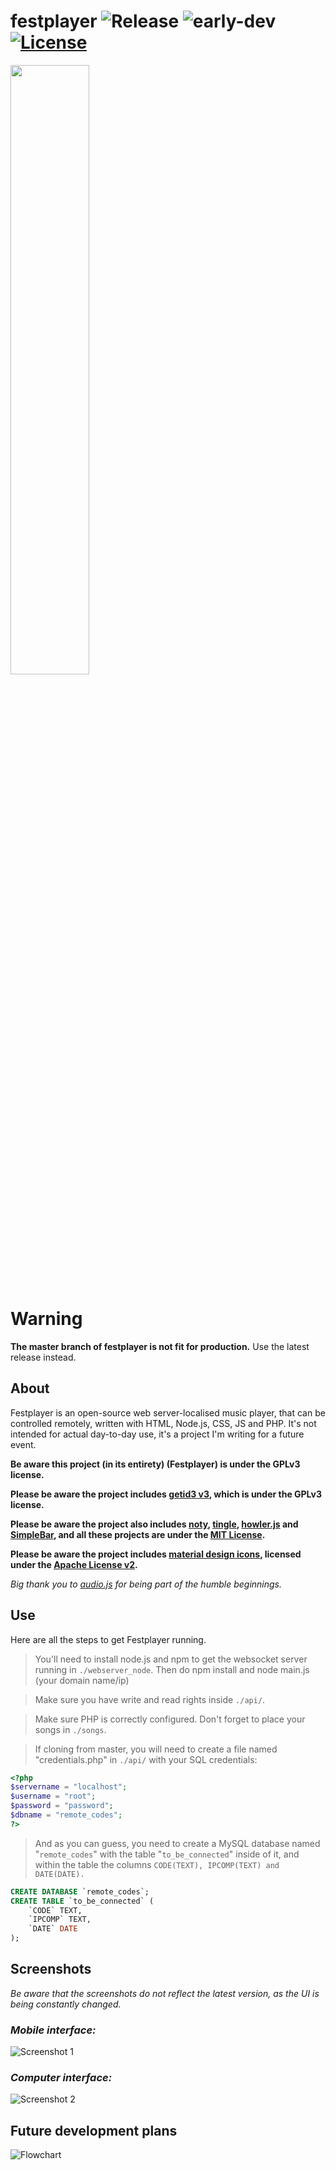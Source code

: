 # festplayer ![Release](https://img.shields.io/badge/release-v1.0-red.svg) ![early-dev](https://img.shields.io/badge/in%20early%20development-blue.svg) [![License](https://img.shields.io/badge/license-GPLv3-yellow.svg)](./LICENSE)
<img src="https://i.imgur.com/qkT4P1s.png" width="50%" height="50%">

# Warning
**The master branch of festplayer is not fit for production.**
Use the latest release instead.

## About
Festplayer is an open-source web server-localised music player, that can be controlled remotely, written with HTML, Node.js, CSS, JS and PHP. It's not intended for actual day-to-day use, it's a project I'm writing for a future event.

**Be aware this project (in its entirety) (Festplayer) is under the GPLv3 license.**

**Please be aware the project includes [getid3 v3](https://github.com/JamesHeinrich/getID3), which is under the GPLv3 license.**

**Please be aware the project also includes [noty](https://github.com/needim/noty), [tingle](https://github.com/robinparisi/tingle), [howler.js](https://github.com/goldfire/howler.js) and [SimpleBar](https://github.com/Grsmto/simplebar), and all these projects are under the [MIT License](https://opensource.org/licenses/MIT).**

**Please be aware the project includes [material design icons](https://material.io/icons), licensed under the [Apache License v2](https://www.apache.org/licenses/LICENSE-2.0.html).**

*Big thank you to [audio.js](http://kolber.github.io/audiojs/) for being part of the humble beginnings.*

## Use
Here are all the steps to get Festplayer running.

> You'll need to install node.js and npm to get the websocket server running in ``./webserver_node``. Then do npm install and node main.js (your domain name/ip)

> Make sure you have write and read rights inside ``./api/``.

> Make sure PHP is correctly configured. Don't forget to place your songs in ``./songs``.

> If cloning from master, you will need to create a file named "credentials.php" in ``./api/`` with your SQL credentials:

```php
<?php
$servername = "localhost";
$username = "root";
$password = "password";
$dbname = "remote_codes"; 
?>
```

> And as you can guess, you need to create a MySQL database named "``remote_codes``" with the table "``to_be_connected``" inside of it, and within the table the columns ``CODE(TEXT), IPCOMP(TEXT) and DATE(DATE).``

```sql
CREATE DATABASE `remote_codes`;
CREATE TABLE `to_be_connected` (
	`CODE` TEXT,
	`IPCOMP` TEXT,
	`DATE` DATE
);
```

## Screenshots

*Be aware that the screenshots do not reflect the latest version, as the UI is being constantly changed.*

### *Mobile interface:*
![Screenshot 1](https://i.imgur.com/cOK1Jxi.png)
### *Computer interface:*
![Screenshot 2](https://i.imgur.com/7hK4nCw.png)

## Future development plans
![Flowchart](https://i.imgur.com/YU0o077.png)
